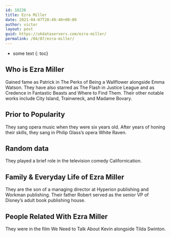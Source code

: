 ```yaml
---
id: 18226
title: Ezra Miller
date: 2021-04-07T20:49:40+00:00
author: victor
layout: post
guid: https://ukdataservers.com/ezra-miller/
permalink: /04/07/ezra-miller/
---
```


* some text
{: toc}


## Who is Ezra Miller



Gained fame as Patrick in The Perks of Being a Wallflower alongside Emma Watson. They have also starred as The Flash in Justice League and as Credence in Fantastic Beasts and Where to Find Them. Their other notable works include City Island, Trainwreck, and Madame Bovary.

                
                
                
## Prior to Popularity



They sang opera music when they were six years old. After years of honing their skills, they sang in Philip Glass&#8217;s opera White Raven. 

                
                
                
## Random data



They played a brief role in the television comedy Californication. 

                
                
                
## Family & Everyday Life of Ezra Miller



They are the son of a managing director at Hyperion publishing and Workman publishing. Their father Robert served as the senior VP of Disney&#8217;s adult book publishing house. 

                
                
                
## People Related With Ezra Miller



They were in the film We Need to Talk About Kevin alongside Tilda Swinton. 

                
              
            
          
          
          